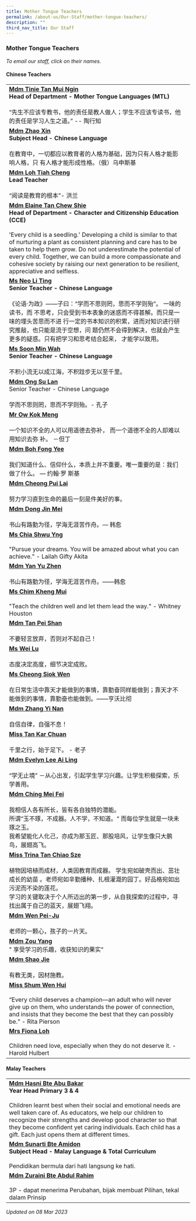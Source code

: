 ```yaml
---
title: Mother Tongue Teachers
permalink: /about-us/Our-Staff/mother-tongue-teachers/
description: ""
third_nav_title: Our Staff
---
```

### Mother Tongue Teachers

*To email our staff, click on their names.*

#### Chinese Teachers

|  |  |
|---|---|
[**Mdm Tinie Tan Mui Ngin**](mailto:tan_mui_ngin_tinie@moe.edu.sg)<br>**Head of Department - Mother Tongue Languages (MTL)**<br><br>“先生不应该专教书，他的责任是教人做人；学生不应该专读书，他的责任是学习人生之道。” -- 陶行知 |
 [**Mdm Zhao Xin**](mailto:zhao_xin@moe.edu.sg)<br>**Subject Head - Chinese Language**<br><br>在教育中，一切都应以教育者的人格为基础，因为只有人格才能影响人格，只 有人格才能形成性格。（俄）乌申斯基 |
 [**Mdm Loh Tiah Cheng**](mailto:loh_tiah_cheng@moe.edu.sg)<br>**Lead Teacher**<br><br>“阅读是教育的根本”- 洪兰 |
[**Mdm Elaine Tan Chew Shie**](mailto:tan_chew_shie@moe.edu.sg)<br>**Head of Department - Character and Citizenship Education (CCE)**<br><br>'Every child is a seedling.' Developing a child is similar to that of nurturing a plant as consistent planning and care has to be taken to help them grow. Do not underestimate the potential of every child. Together, we can build a more compassionate and cohesive society by raising our next generation to be resilient, appreciative and selfless. |
[**Ms Neo Li Ting**](mailto:neo_li_ting@moe.edu.sg)<br>**Senior Teacher - Chinese Language**<br><br>《论语·为政》——子曰：“学而不思则罔，思而不学则殆”。 一味的读书，而 不思考，只会受到书本表象的迷惑而不得甚解。而只是一味的埋头苦思而不进 行一定的书本知识的积累，进而对知识进行研究推敲，也只能是流于空想，问 题仍然不会得到解决，也就会产生更多的疑惑。只有把学习和思考结合起来， 才能学以致用。 |
[**Ms Soon Min Wah**](mailto:soon_min_wah@moe.edu.sg)<br>**Senior Teacher - Chinese Language**<br><br>不积小流无以成江海，不积跬步无以至千里。 |
[**Mdm Ong Su Lan**](mailto:ong_su_lan@moe.edu.sg)<br>Senior Teacher - Chinese Language<br><br>学而不思则罔，思而不学则殆。- 孔子  |
[**Mr Ow Kok Meng**](mailto:ow_kok_meng_a@moe.edu.sg)<br><br>一个知识不全的人可以用道德去弥补， 而一个道德不全的人却难以用知识去弥 补。 －但丁 |
[**Mdm Boh Fong Yee**](mailto:boh_fong_yeemo_fengyi@moe.edu.sg)<br><br>我们知道什么、信仰什么，本质上并不重要。唯一重要的是：我们做了什么。 — 约翰·罗 斯基 |
[**Mdm Cheong Pui Lai**](mailto:cheong_pui_lai@moe.edu.sg)<br><br>努力学习直到生命的最后一刻是件美好的事。 |
[**Mdm Dong Jin Mei**](mailto:dong_jinmei@moe.edu.sg)<br><br>书山有路勤为径，学海无涯苦作舟。— 韩愈 |
[**Ms Chia Shwu Yng**](mailto:chia_shwu_yng@moe.edu.sg)<br><br>"Pursue your dreams. You will be amazed about what you can achieve." - Lailah Gifty Akita |
[**Mdm Yan Yu Zhen**](mailto:yan_yuzhen@moe.edu.sg)<br><br>书山有路勤为径，学海无涯苦作舟。——韩愈 |
[**Ms Chim Kheng Mui**](mailto:chim_kheng_mui@moe.edu.sg)<br><br>"Teach the children well and let them lead the way." - Whitney Houston |
 [**Mdm Tan Pei Shan**](mailto:tan_peishan@moe.edu.sg)<br><br>不要轻言放弃，否则对不起自己！ |
[**Ms Wei Lu**](mailto:wei_lu@moe.edu.sg)<br><br>态度决定高度，细节决定成败。 |
[**Ms Cheong Siok Wen**](mailto:cheong_siok_wen@moe.edu.sg)<br><br>在日常生活中靠天才能做到的事情，靠勤奋同样能做到；靠天才不能做到的事情，靠勤奋也能做到。——亨沃比彻 |
[**Mdm Zhang Yi Nan**](mailto:zhang_yinan@moe.edu.sg)<br><br>自信自律，自强不息！ |
[**Miss Tan Kar Chuan**](mailto:tan_kar_chuan@moe.edu.sg)<br><br>千里之行，始于足下。 - 老子 |
[**Mdm Evelyn Lee Ai Ling**](mailto:lee_ai_ling_evelyn@moe.edu.sg)<br><br>“学无止境” －从心出发，引起学生学习兴趣。让学生积极探索，乐学善用。 ||
[**Mdm Ching Mei Fei**](mailto:ching_mei_fei@moe.edu.sg)<br><br>我相信人各有所长，皆有各自独特的潜能。<br>所谓“玉不琢，不成器。人不学，不知道。“ 而每位学生就是一块未琢之玉。<br>我希望能化人化己，亦成为那玉匠、那股培风，让学生像只大鹏鸟，展翅高飞。 |
 [**Miss Trina Tan Chiao Sze**](mailto:tan_chiao_sze_trina@moe.edu.sg)<br><br>植物因培植而成材，人类因教育而成器。 学生宛如破壳而出、茁壮成长的幼苗 。老师宛如辛勤播种、扎根灌溉的园丁。好品格宛如出污泥而不染的莲花。<br>学习的关键取决于个人所迈出的第一步，从自我探索的过程中，寻找出属于自己的蓝天，展翅飞翔。 |
 [**Mdm Wen Pei-Ju**](mailto:wen_pei_ju@moe.edu.sg)<br><br>老师的一颗心，孩子的一片天。 |
 [**Mdm Zou Yang**](mailto:zou_yang@moe.edu.sg)<br> " 享受学习的乐趣，收获知识的果实" |
[**Mdm Shao Jie**](mailto:shao_jie@moe.edu.sg)<br><br>有教无类，因材施教。 |
[**Miss Shum Wen Hui**](mailto:shum_wen_hui@moe.edu.sg)<br><br>“Every child deserves a champion—an adult who will never give up on them, who understands the power of connection, and insists that they become the best that they can possibly be.” - Rita Pierson  |
[**Mrs Fiona Loh**](mailto:fiona_ho_shiyi@moe.edu.sg)<br><br>Children need love, especially when they do not deserve it. - Harold Hulbert  |

#### Malay Teachers

|  |  |
|---|---|
[**Mdm Hasni Bte Abu Bakar**](mailto:hasni_abu_bakar@moe.edu.sg)<br>**Year Head Primary 3 &amp; 4**<br><br>Children learnt best when their social and emotional needs are well taken care of. As educators, we help our children to recognize their strengths and develop good character so that they become confident yet caring individuals. Each child has a gift. Each just opens them at different times. |
[**Mdm Sunarti Bte Amidon**](mailto:Sunarti_AMIDON@moe.edu.sg)<br>**Subject Head - Malay Language &amp; Total Curriculum**<br><br>Pendidikan bermula dari hati langsung ke hati. |
[**Mdm Zuraini Bte Abdul Rahim**](mailto:zuraini_abdul_rahim@moe.edu.sg)<br><br>3P - dapat menerima Perubahan, bijak membuat Pilihan, tekal dalam Prinsip |

*Updated on 08 Mar 2023*